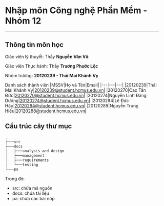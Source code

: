 # Nhập môn Công nghệ Phần Mềm - Nhóm 12
---

## Thông tin môn học

Giáo viên lý thuyết: Thầy **Nguyễn Văn Vũ**

Giáo viên Thực hành: Thầy **Trương Phước Lộc**


Nhóm trưởng: **20120239 - Thái Mai Khánh Vy**

Danh sách thành viên
|MSSV|Họ và Tên|Email|
|---|---|---|
|20120239|Thái Mai Khánh Vy|20120239@student.hcmus.edu.vn|
|20120270|Cao Tấn Đức|20120270@student.hcmus.edu.vn|
|20120274|Nguyễn Linh Đăng Dương|20120274@student.hcmus.edu.vn|
|20120284|Lê Đức Hậu|20120284@student.hcmus.edu.vn|
|20120288|Nguyễn Trung Hiếu|20120288@student.hcmus.edu.vn|


## Cấu trúc cây thư mục
```bash
.
├───src
├───docs
│   ├───analysis and design
│   ├───management
│   ├───requirements
│   └───testing
└───pa
```


Trong đó:
- src: chứa mã nguồn
- docs: chứa tài liệu
- pa: chứa các bài nôp

